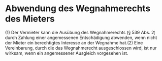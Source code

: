 # Abwendung des Wegnahmerechts des Mieters

(1) Der Vermieter kann die Ausübung des Wegnahmerechts (§ 539 Abs. 2) durch Zahlung einer angemessenen Entschädigung abwenden, wenn nicht der Mieter ein berechtigtes Interesse an der Wegnahme hat.(2) Eine Vereinbarung, durch die das Wegnahmerecht ausgeschlossen wird, ist nur wirksam, wenn ein angemessener Ausgleich vorgesehen ist. 

